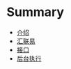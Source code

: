 # Summary

* [介绍](README.md)
* [汇联易](artemis.md)
* [接口](jie-kou-xiang-guan.md)
* [后台执行](hou-tai-zhi-xing.md)

